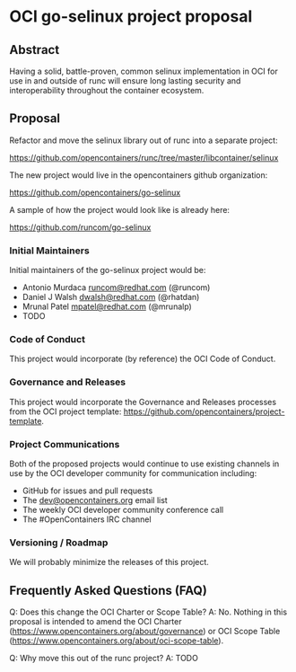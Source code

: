 # OCI go-selinux project proposal

## Abstract
Having a solid, battle-proven, common selinux implementation in OCI for use in and outside of runc will ensure long lasting security and interoperability throughout the container ecosystem.

## Proposal
Refactor and move the selinux library out of runc into a separate project:

https://github.com/opencontainers/runc/tree/master/libcontainer/selinux

The new project would live in the opencontainers github organization:

https://github.com/opencontainers/go-selinux

A sample of how the project would look like is already here:

https://github.com/runcom/go-selinux

### Initial Maintainers
Initial maintainers of the go-selinux project would be:

* Antonio Murdaca <runcom@redhat.com> (@runcom)
* Daniel J Walsh <dwalsh@redhat.com> (@rhatdan)
* Mrunal Patel <mpatel@redhat.com> (@mrunalp)
* TODO

### Code of Conduct
This project would incorporate (by reference) the OCI Code of Conduct.

### Governance and Releases
This project would incorporate the Governance and Releases processes from the OCI project template: https://github.com/opencontainers/project-template.

### Project Communications
Both of the proposed projects would continue to use existing channels in use by the OCI developer community for communication including:
* GitHub for issues and pull requests
* The dev@opencontainers.org email list
* The weekly OCI developer community conference call
* The #OpenContainers IRC channel

### Versioning / Roadmap
We will probably minimize the releases of this project.

## Frequently Asked Questions (FAQ)
Q: Does this change the OCI Charter or Scope Table?
A: No.  Nothing in this proposal is intended to amend the OCI Charter (https://www.opencontainers.org/about/governance) or OCI Scope Table (https://www.opencontainers.org/about/oci-scope-table).

Q: Why move this out of the runc project?
A: TODO
